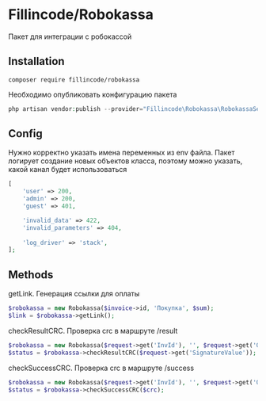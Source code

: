 # Fillincode/Robokassa

Пакет для интеграции с робокассой

## Installation

```shell
composer require fillincode/robokassa
```

Необходимо опубликовать конфигурацию пакета

```php
php artisan vendor:publish --provider="Fillincode\Robokassa\RobokassaServiceProvider"
```

## Config

Нужно корректно указать имена переменных из env файла. Пакет логирует создание новых объектов класса, поэтому можно указать, какой канал будет использоваться

```php
[
    'user' => 200,
    'admin' => 200,
    'guest' => 401,

    'invalid_data' => 422,
    'invalid_parameters' => 404,
    
    'log_driver' => 'stack',
];
```

## Methods

getLink. Генерация ссылки для оплаты

```php
$robokassa = new Robokassa($invoice->id, 'Покупка', $sum);
$link = $robokassa->getLink();
```

checkResultCRC. Проверка crc в маршруте /result

```php
$robokassa = new Robokassa($request->get('InvId'), '', $request->get('OutSum'), $request->get('OutSumCurrency'));
$status = $robokassa->checkResultCRC($request->get('SignatureValue'));
```

checkSuccessCRC. Проверка crc в маршруте /success

```php
$robokassa = new Robokassa($request->get('InvId'), '', $request->get('OutSum'), $request->get('OutSumCurrency'));
$status = $robokassa->checkSuccessCRC($crc);
```